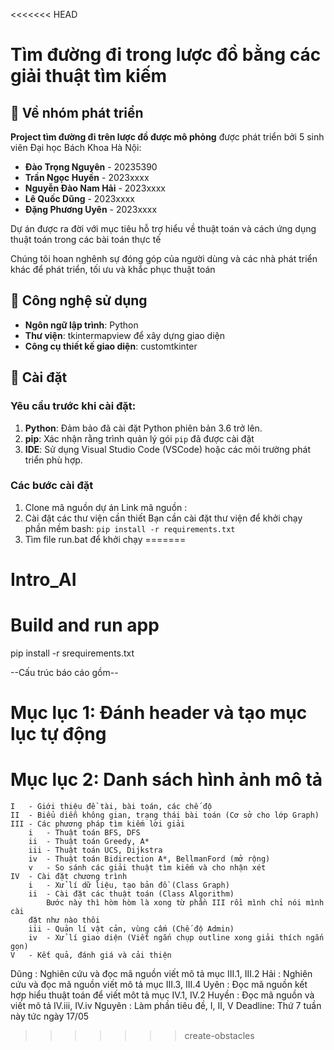 <<<<<<< HEAD
# Tìm đường đi trong lược đồ bằng các giải thuật tìm kiếm
## 👥 Về nhóm phát triển
**Project tìm đường đi trên lược đồ được mô phỏng** được phát triển bởi 5 sinh viên Đại học Bách Khoa Hà Nội:
- **Đào Trọng Nguyên** - 20235390
- **Trần Ngọc Huyền** - 2023xxxx
- **Nguyễn Đào Nam Hải** - 2023xxxx
- **Lê Quốc Dũng** - 2023xxxx
- **Đặng Phương Uyên** - 2023xxxx

Dự án được ra đời với mục tiêu hỗ trợ hiểu về thuật toán và cách ứng dụng thuật toán trong các bài toán thực tế

Chúng tôi hoan nghênh sự đóng góp của người dùng và các nhà phát triển khác để phát triển, tối ưu và khắc phục thuật toán


## 🐍 Công nghệ sử dụng
- **Ngôn ngữ lập trình**: Python
- **Thư viện**: tkintermapview để xây dựng giao diện
- **Công cụ thiết kế giao diện**: customtkinter

## 🚀 Cài đặt
### Yêu cầu trước khi cài đặt:
1. **Python**: Đảm bảo đã cài đặt Python phiên bản 3.6 trở lên.
2. **pip**: Xác nhận rằng trình quản lý gói `pip` đã được cài đặt
3. **IDE**: Sử dụng Visual Studio Code (VSCode) hoặc các môi trường phát triển phù hợp.

### Các bước cài đặt
1. Clone mã nguồn dự án
   Link mã nguồn : 
2. Cài đặt các thư viện cần thiết
   Bạn cần cài đặt thư viện để khởi chạy phần mềm
   bash: `pip install -r requirements.txt`
3. Tìm file run.bat để khởi chạy
=======
# Intro_AI
# Build and run app
pip install -r srequirements.txt

--Cấu trúc báo cáo gồm--
 # Mục lục 1: Đánh header và tạo mục lục tự động
 # Mục lục 2: Danh sách hình ảnh mô tả
    I   - Giới thiệu đề tài, bài toán, các chế độ
    II  - Biểu diễn không gian, trạng thái bài toán (Cơ sở cho lớp Graph)
    III - Các phương pháp tìm kiếm lời giải
        i   - Thuật toán BFS, DFS
        ii  - Thuật toán Greedy, A*
        iii - Thuật toán UCS, Dijkstra
        iv  - Thuật toán Bidirection A*, BellmanFord (mở rộng)
        v   - So sánh các giải thuật tìm kiếm và cho nhận xét
    IV  - Cài đặt chương trình
        i   - Xử lí dữ liệu, tạo bản đồ (Class Graph)
        ii  - Cài đặt các thuật toán (Class Algorithm)
            Bước này thì hòm hòm là xong từ phần III rồi mình chỉ nói mình cài
        đặt như nào thôi
        iii - Quản lí vật cản, vùng cấm (Chế độ Admin)
        iv  - Xử lí giao diện (Viết ngắn chụp outline xong giải thích ngắn gọn)
    V   - Kết quả, đánh giá và cải thiện

Dũng    : Nghiên cứu và đọc mã nguồn viết mô tả mục III.1, III.2
Hải     : Nghiên cứu và đọc mã nguồn viết mô tả mục III.3, III.4
Uyên    : Đọc mã nguồn kết hợp hiểu thuật toán để viết môt tả mục IV.1, IV.2
Huyền   : Đọc mã nguồn và viết mô tả IV.iii, IV.iv
Nguyên  : Làm phần tiêu đề, I, II, V
Deadline: Thứ 7 tuần này tức ngày 17/05
>>>>>>> create-obstacles
